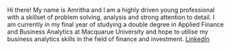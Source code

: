Hi there! My name is Amritha and I am a highly driven young professional with a skillset of problem solving, analysis and strong attention to detail. 
I am currently in my final year of studying a double degree in Applied Finance and Business Analytics at Macquarue University and hope to utilise my business analytics skills in the field of finance and investment. 
[LinkedIn](https://www.linkedin.com/in/amrithajeyarathan/)



<!---
amrithajeya/amrithajeya is a ✨ special ✨ repository because its `README.md` (this file) appears on your GitHub profile.
You can click the Preview link to take a look at your changes.
--->
